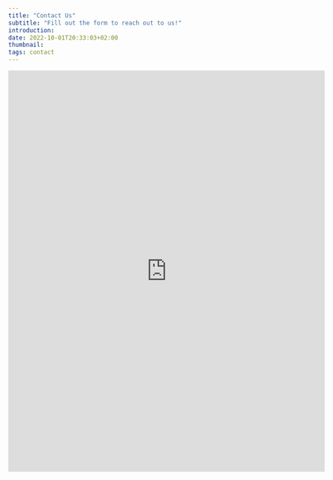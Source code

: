 ```yaml
---
title: "Contact Us"
subtitle: "Fill out the form to reach out to us!"
introduction: 
date: 2022-10-01T20:33:03+02:00
thumbnail:
tags: contact
---
```


<iframe src="https://docs.google.com/forms/d/e/1FAIpQLSfNkFt9KmXJAD1OwnVcgtQLQMlT2a6Wo0K5NznmoRuZOjIbaA/viewform?embedded=true" width="640" height="812" frameborder="0" marginheight="0" marginwidth="0">Loading…</iframe>